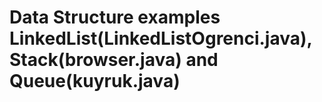 # Data Structure examples LinkedList(LinkedListOgrenci.java), Stack(browser.java) and Queue(kuyruk.java) 
